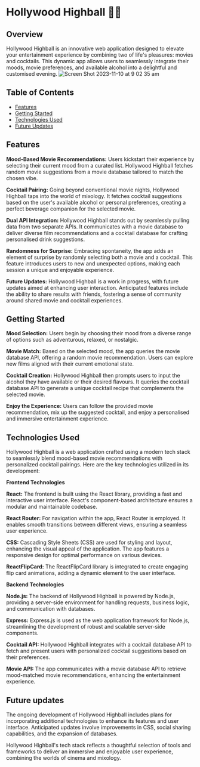 # Hollywood Highball 🍿🍹

## Overview

Hollywood Highball is an innovative web application designed to elevate your entertainment experience by combining two of life's pleasures: movies and cocktails. This dynamic app allows users to seamlessly integrate their moods, movie preferences, and available alcohol into a delightful and customised evening.
![Screen Shot 2023-11-10 at 9 02 35 am](https://github.com/jemmaclark/Hollywood-Highball/assets/142560296/71defef3-dd66-40b2-bfbe-a7dc5be58d3d)

## Table of Contents

- [Features](#features)
- [Getting Started](#getting-started)
- [Technologies Used](#technologies-used)
- [Future Updates](#Future-updates)

## Features

**Mood-Based Movie Recommendations:** Users kickstart their experience by selecting their current mood from a curated list. Hollywood Highball fetches random movie suggestions from a movie database tailored to match the chosen vibe.

**Cocktail Pairing:** Going beyond conventional movie nights, Hollywood Highball taps into the world of mixology. It fetches cocktail suggestions based on the user's available alcohol or personal preferences, creating a perfect beverage companion for the selected movie.

**Dual API Integration:** Hollywood Highball stands out by seamlessly pulling data from two separate APIs. It communicates with a movie database to deliver diverse film recommendations and a cocktail database for crafting personalised drink suggestions.

**Randomness for Surprise:** Embracing spontaneity, the app adds an element of surprise by randomly selecting both a movie and a cocktail. This feature introduces users to new and unexpected options, making each session a unique and enjoyable experience.

**Future Updates:** Hollywood Highball is a work in progress, with future updates aimed at enhancing user interaction. Anticipated features include the ability to share results with friends, fostering a sense of community around shared movie and cocktail experiences.

## Getting Started

**Mood Selection:** Users begin by choosing their mood from a diverse range of options such as adventurous, relaxed, or nostalgic.

**Movie Match:** Based on the selected mood, the app queries the movie database API, offering a random movie recommendation. Users can explore new films aligned with their current emotional state.

**Cocktail Creation:** Hollywood Highball then prompts users to input the alcohol they have available or their desired flavours. It queries the cocktail database API to generate a unique cocktail recipe that complements the selected movie.

**Enjoy the Experience:** Users can follow the provided movie recommendation, mix up the suggested cocktail, and enjoy a personalised and immersive entertainment experience.

## Technologies Used

Hollywood Highball is a web application crafted using a modern tech stack to seamlessly blend mood-based movie recommendations with personalized cocktail pairings. Here are the key technologies utilized in its development:

**Frontend Technologies**

**React:** The frontend is built using the React library, providing a fast and interactive user interface. React's component-based architecture ensures a modular and maintainable codebase.

**React Router:** For navigation within the app, React Router is employed. It enables smooth transitions between different views, ensuring a seamless user experience.

**CSS:** Cascading Style Sheets (CSS) are used for styling and layout, enhancing the visual appeal of the application. The app features a responsive design for optimal performance on various devices.

**ReactFlipCard:** The ReactFlipCard library is integrated to create engaging flip card animations, adding a dynamic element to the user interface.

**Backend Technologies**

**Node.js:** The backend of Hollywood Highball is powered by Node.js, providing a server-side environment for handling requests, business logic, and communication with databases.

**Express:** Express.js is used as the web application framework for Node.js, streamlining the development of robust and scalable server-side components.

**Cocktail API:** Hollywood Highball integrates with a cocktail database API to fetch and present users with personalized cocktail suggestions based on their preferences.

**Movie API:** The app communicates with a movie database API to retrieve mood-matched movie recommendations, enhancing the entertainment experience.

## Future updates

The ongoing development of Hollywood Highball includes plans for incorporating additional technologies to enhance its features and user interface. Anticipated updates involve improvements in CSS, social sharing capabilities, and the expansion of databases.

Hollywood Highball's tech stack reflects a thoughtful selection of tools and frameworks to deliver an immersive and enjoyable user experience, combining the worlds of cinema and mixology.
